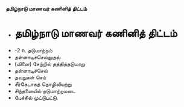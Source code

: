 **தமிழ்நாடு மாணவர் கணினித் திட்டம்**
- # தமிழ்நாடு மாணவர் கணினித் திட்டம்
- -2 n. தடுமாற்றம்
- தள்ளாடிச்செல்லுதல்
- (வினை) சேற்றில் தத்தித்தடுமாறு
- தள்ளாடிச்செல்
- தவறுகள் செய்
- சீர்கேடாகத் தொழிலியற்று
- சிந்தனையில் தடுமாற்றமடை
- பேச்சில் முட்டுபட்டு.

